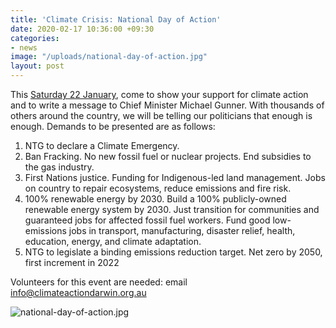 ```yaml
---
title: 'Climate Crisis: National Day of Action'
date: 2020-02-17 10:36:00 +09:30
categories:
- news
image: "/uploads/national-day-of-action.jpg"
layout: post
---
```


This [Saturday 22 January](https://www.facebook.com/events/142957683418108/), come to show your support for climate action and to write a message to Chief Minister Michael Gunner. With thousands of others around the country, we will be telling our politicians that enough is enough. Demands to be presented are as follows: 

1. NTG to declare a Climate Emergency.
2. Ban Fracking. No new fossil fuel or nuclear projects. End subsidies to the gas industry.
3. First Nations justice. Funding for Indigenous-led land management. Jobs on country to repair ecosystems, reduce emissions and fire risk.
4. 100% renewable energy by 2030. Build a 100% publicly-owned renewable energy system by 2030. Just transition for communities and guaranteed jobs for affected fossil fuel workers. Fund good low-emissions jobs in transport, manufacturing, disaster relief, health, education, energy, and climate adaptation.
5. NTG to legislate a binding emissions reduction target. Net zero by 2050, first increment in 2022

Volunteers for this event are needed: email [info@climateactiondarwin.org.au](info@climateactiondarwin.org.au)

![national-day-of-action.jpg](/uploads/national-day-of-action.jpg)

